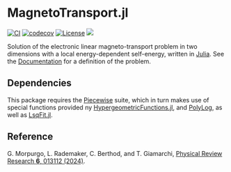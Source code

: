 # MagnetoTransport.jl

[![CI](https://github.com/ChristopheBerthod/MagnetoTransport.jl/actions/workflows/CI.yml/badge.svg)](https://github.com/ChristopheBerthod/MagnetoTransport.jl/actions/workflows/CI.yml)
[![codecov](https://codecov.io/gh/ChristopheBerthod/MagnetoTransport.jl/graph/badge.svg?token=cXaZZi9hdM)](https://codecov.io/gh/ChristopheBerthod/MagnetoTransport.jl)
[![License](https://img.shields.io/badge/license-MIT-green.svg)](https://github.com/ChristopheBerthod/MagnetoTransport.jl/blob/main/LICENSE)
[![](https://img.shields.io/badge/docs-dev-blue.svg)](https://ChristopheBerthod.github.io/MagnetoTransport.jl/dev)

Solution of the electronic linear magneto-transport problem in two dimensions with a local energy-dependent self-energy, written in [Julia](https://julialang.org/). See the [Documentation](https://ChristopheBerthod.github.io/MagnetoTransport.jl/dev) for a definition of the problem.

## Dependencies

This package requires the  [Piecewise](https://github.com/ChristopheBerthod/Piecewise.jl) suite, which in turn makes use of special functions provided ny [HypergeometricFunctions.jl](https://github.com/JuliaMath/HypergeometricFunctions.jl), and [PolyLog](https://github.com/Expander/PolyLog.jl), as well as [LsqFit.jl](https://github.com/JuliaNLSolvers/LsqFit.jl).

## Reference

G. Morpurgo, L. Rademaker, C. Berthod, and T. Giamarchi, [Physical Review Research **6**, 013112 (2024)](https://doi.org/10.1103/PhysRevResearch.6.013112).